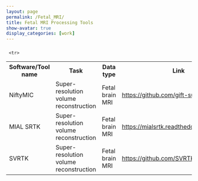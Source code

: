 ```yaml
---
layout: page
permalink: /Fetal_MRI/
title: Fetal MRI Processing Tools
show-avatar: true
display_categories: [work]
---
```


### 

<table>
<tr>
   

<th>  Software/Tool name   </th>
  <th>   Task  </th>
<th> Data type  </th>
  <th> Link   </th>
    <th> Related Paper(s)   </th>
</tr>
   
   <tr>
<td>NiftyMIC</td>    
<td>Super-resolution volume reconstruction</td>
<td>Fetal brain MRI</td>
     <td>   <a href="https://github.com/gift-surg/NiftyMIC">https://github.com/gift-surg/NiftyMIC</a></td>
<td>   <a href="https://pubmed.ncbi.nlm.nih.gov/31704293/">https://pubmed.ncbi.nlm.nih.gov/31704293/</a></td>
</tr>
  
  <tr>
<td>MIAL SRTK</td>    
<td>Super-resolution volume reconstruction</td>
<td>Fetal brain MRI</td>
     <td>   <a href="https://mialsrtk.readthedocs.io/en/latest/">https://mialsrtk.readthedocs.io/en/latest/</a></td>
   <td>   <a href="https://pubmed.ncbi.nlm.nih.gov/31704293/">https://pubmed.ncbi.nlm.nih.gov/31704293/</a></td>
</tr>
   
     <tr>
<td>SVRTK</td>    
<td>Super-resolution volume reconstruction</td>
<td>Fetal brain MRI</td>
     <td>   <a href="https://github.com/SVRTK/SVRTK">https://github.com/SVRTK/SVRTK</a></td>
   <td>   <a href="https://pubmed.ncbi.nlm.nih.gov/31704293/">https://pubmed.ncbi.nlm.nih.gov/31704293/</a></td>
</tr>
   
  
  
 </table>
